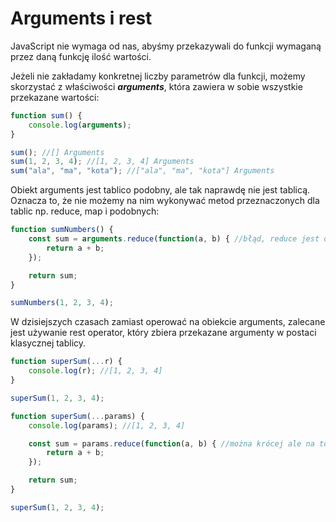 # Arguments i rest

JavaScript nie wymaga od nas, abyśmy przekazywali do funkcji wymaganą przez daną funkcję ilość wartości.

Jeżeli nie zakładamy konkretnej liczby parametrów dla funkcji, możemy skorzystać z właściwości ***arguments***, która zawiera w sobie wszystkie przekazane wartości:

```js
function sum() {
    console.log(arguments);
}

sum(); //[] Arguments 
sum(1, 2, 3, 4); //[1, 2, 3, 4] Arguments 
sum("ala", "ma", "kota"); //["ala", "ma", "kota"] Arguments
```

Obiekt arguments jest tablico podobny, ale tak naprawdę nie jest tablicą.
Oznacza to, że nie możemy na nim wykonywać metod przeznaczonych dla tablic np. reduce, map i podobnych:

```js
function sumNumbers() {
    const sum = arguments.reduce(function(a, b) { //błąd, reduce jest dla tablic
        return a + b;
    });

    return sum;
}

sumNumbers(1, 2, 3, 4);
```

W dzisiejszych czasach zamiast operować na obiekcie arguments, zalecane jest używanie rest operator, który zbiera przekazane argumenty w postaci klasycznej tablicy.

```js
function superSum(...r) {
    console.log(r); //[1, 2, 3, 4]
}

superSum(1, 2, 3, 4);
```

```js
function superSum(...params) {
    console.log(params); //[1, 2, 3, 4]

    const sum = params.reduce(function(a, b) { //można krócej ale na to przyjdzie jeszcze czas
        return a + b;
    });

    return sum;
}

superSum(1, 2, 3, 4);
```